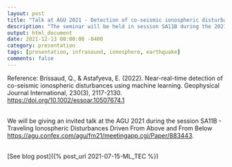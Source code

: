 ```yaml
---
layout: post
title: "Talk at AGU 2021 - Detection of co-seismic ionospheric disturbances in near-real-time by using machine learning"
description: "The seminar will be held in session SA11B during the 2021 American Geophysical Union conference in New Orleans"
output: html_document
date: 2021-12-13 08:00:00 -0400
category: presentation
tags: [presentation, infrasound, ionosphere, earthquake]
comments: false
---
```


Reference:
Brissaud, Q., & Astafyeva, E. (2022). Near-real-time detection of co-seismic ionospheric disturbances using machine learning. Geophysical Journal International, 230(3), 2117-2130. <https://doi.org/10.1002/essoar.10507674.1><br><br>

We will be giving an invited talk at the AGU 2021 during the session SA11B - Traveling Ionospheric Disturbances Driven From Above and From Below <https://agu.confex.com/agu/fm21/meetingapp.cgi/Paper/883443>.<br><br>

[See blog post]({% post_url 2021-07-15-ML_TEC %})